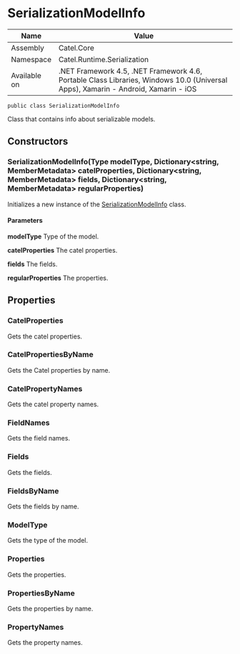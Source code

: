 

# SerializationModelInfo

Name|Value
---|---
Assembly|Catel.Core
Namespace|Catel.Runtime.Serialization
Available on|.NET Framework 4.5, .NET Framework 4.6, Portable Class Libraries, Windows 10.0 (Universal Apps), Xamarin - Android, Xamarin - iOS

```
public class SerializationModelInfo
```

Class that contains info about serializable models.



## Constructors

### SerializationModelInfo(Type modelType, Dictionary<string, MemberMetadata> catelProperties, Dictionary<string, MemberMetadata> fields, Dictionary<string, MemberMetadata> regularProperties)

Initializes a new instance of the [SerializationModelInfo](#) class.

#### Parameters

**modelType**
Type of the model.

**catelProperties**
The catel properties.

**fields**
The fields.

**regularProperties**
The properties.



## Properties

### CatelProperties

Gets the catel properties.



### CatelPropertiesByName

Gets the Catel properties by name.



### CatelPropertyNames

Gets the catel property names.



### FieldNames

Gets the field names.



### Fields

Gets the fields.



### FieldsByName

Gets the fields by name.



### ModelType

Gets the type of the model.



### Properties

Gets the properties.



### PropertiesByName

Gets the properties by name.



### PropertyNames

Gets the property names.



